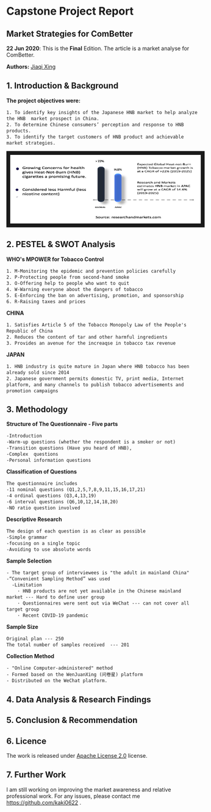 # Capstone Project Report
## Market Strategies for ComBetter

**22 Jun 2020**:  This is the  **Final** Edition. The article is a market analyse for ComBetter.

**Authors:** [Jiaqi Xing](https://github.com/kaki0622)

## 1. Introduction & Background

**The project objectives were:** 
```
1. To identify key insights of the Japanese HNB market to help analyze the HNB  market prospect in China.
2. To determine Chinese consumers’ perception and response to HNB products.
3. To identify the target customers of HNB product and achievable market strategies.
```

<a><img src="https://github.com/kaki0622/CapstoneProjectReport/blob/master/support_files/Jietu20200718-213927.jpg" width="500" height="180" border="10" /></a>

## 2. PESTEL & SWOT Analysis

**WHO's MPOWER for Tobacco Control** 
```
1. M-Monitoring the epidemic and prevention policies carefully
2. P-Protecting people from second-hand smoke
3. O-Offering help to people who want to quit
4. W-Warning everyone about the dangers of tobacco
5. E-Enforcing the ban on advertising, promotion, and sponsorship
6. R-Raising taxes and prices
```

**CHINA** 
```
1. Satisfies Article 5 of the Tobacco Monopoly Law of the People's Republic of China
2. Reduces the content of tar and other harmful ingredients
3. Provides an avenue for the increaqse in tobacco tax revenue
```
**JAPAN** 
```
1. HNB industry is quite mature in Japan where HNB tobacco has been already sold since 2014
2. Japanese government permits domestic TV, print media, Internet platform, and many channels to publish tobacco advertisements and promotion campaigns
```

## 3. Methodology
**Structure of The Questionnaire - Five parts** 
```
-Introduction 
-Warm-up questions (whether the respondent is a smoker or not)
-Transition questions (Have you heard of HNB),
-Complex  questions 
-Personal information questions
```

**Classification of Questions** 
```
The questionnaire includes 
-11 nominal questions (Q1,2,5,7,8,9,11,15,16,17,21)
-4 ordinal questions (Q3,4,13,19)
-6 interval questions (Q6,10,12,14,18,20)
-NO ratio question involved
```

**Descriptive Research** 
```
The design of each question is as clear as possible
-Simple grammar 
-focusing on a single topic
-Avoiding to use absolute words 
```

**Sample Selection**
```
- The target group of interviewees is "the adult in mainland China"
-“Convenient Sampling Method” was used
  -Limitation
    · HNB products are not yet available in the Chinese mainland market --- Hard to define user group
    · Questionnaires were sent out via WeChat --- can not cover all target group
    · Recent COVID-19 pandemic
```

**Sample Size** 
```
Original plan --- 250
The total number of samples received  --- 201
```

**Collection Method** 
```
- "Online Computer-administered" method
- Formed based on the WenJuanXing (问卷星) platform
- Distributed on the WeChat platform.
```

## 4. Data Analysis & Research Findings

## 5. Conclusion & Recommendation

## 6. Licence
The work is released under [Apache License 2.0](http://www.apache.org/licenses/) license.

## 7. Further Work
I am still working on improving the market awareness and relative professional work. For any issues, please contact me <https://github.com/kaki0622> .
